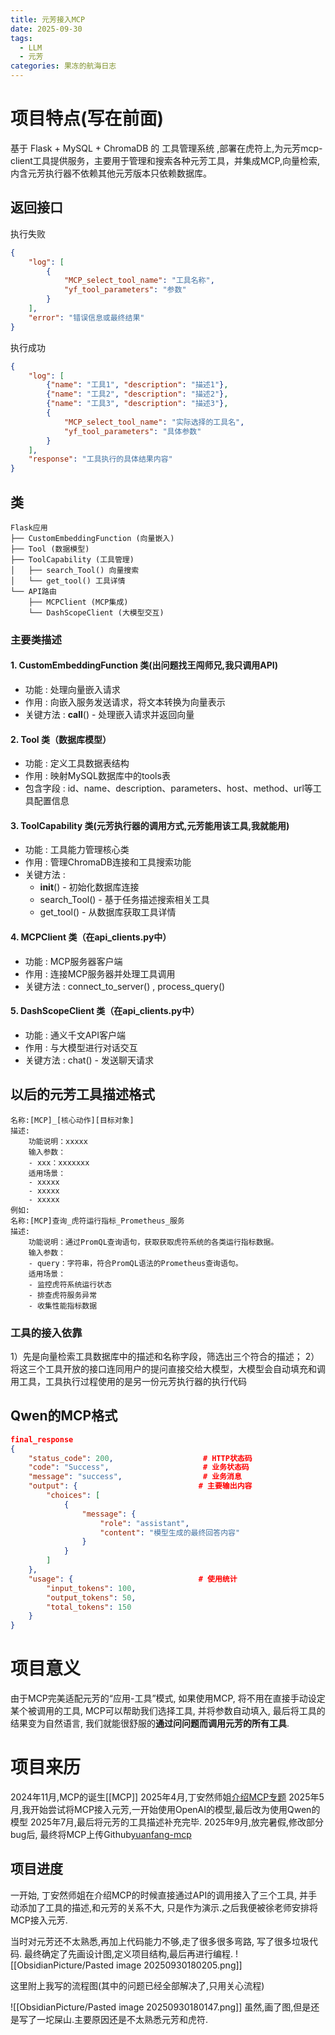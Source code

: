 ```yaml
---
title: 元芳接入MCP
date: 2025-09-30
tags:
  - LLM
  - 元芳
categories: 果冻的航海日志
---
```

# 项目特点(写在前面)
基于 Flask + MySQL + ChromaDB 的 工具管理系统 ,部署在虎符上,为元芳mcp-client工具提供服务，主要用于管理和搜索各种元芳工具，并集成MCP,向量检索,内含元芳执行器不依赖其他元芳版本只依赖数据库。
## 返回接口
执行失败
```JSON
{
    "log": [
        {
            "MCP_select_tool_name": "工具名称",
            "yf_tool_parameters": "参数"
        }
    ],
    "error": "错误信息或最终结果"
}
```
执行成功
```JSON
{
    "log": [
        {"name": "工具1", "description": "描述1"},
        {"name": "工具2", "description": "描述2"},
        {"name": "工具3", "description": "描述3"},
        {
	        "MCP_select_tool_name": "实际选择的工具名", 
	        "yf_tool_parameters": "具体参数"
	    }
    ],
    "response": "工具执行的具体结果内容"
}
```

## 类
```
Flask应用
├── CustomEmbeddingFunction (向量嵌入)
├── Tool (数据模型)
├── ToolCapability (工具管理)
│   ├── search_Tool() 向量搜索
│   └── get_tool() 工具详情
└── API路由
    ├── MCPClient (MCP集成)
    └── DashScopeClient (大模型交互)
```
### 主要类描述
#### 1. CustomEmbeddingFunction 类(出问题找王闯师兄,我只调用API)
- 功能 : 处理向量嵌入请求
- 作用 : 向嵌入服务发送请求，将文本转换为向量表示
- 关键方法 : __call__() - 处理嵌入请求并返回向量
#### 2. Tool 类（数据库模型）
- 功能 : 定义工具数据表结构
- 作用 : 映射MySQL数据库中的tools表
- 包含字段 : id、name、description、parameters、host、method、url等工具配置信息
#### 3. ToolCapability 类(元芳执行器的调用方式,元芳能用该工具,我就能用)
- 功能 : 工具能力管理核心类
- 作用 : 管理ChromaDB连接和工具搜索功能
- 关键方法 :
  - __init__() - 初始化数据库连接
  - search_Tool() - 基于任务描述搜索相关工具
  - get_tool() - 从数据库获取工具详情
#### 4. MCPClient 类（在api_clients.py中）
- 功能 : MCP服务器客户端
- 作用 : 连接MCP服务器并处理工具调用
- 关键方法 : connect_to_server() , process_query()
#### 5. DashScopeClient 类（在api_clients.py中）
- 功能 : 通义千文API客户端
- 作用 : 与大模型进行对话交互
- 关键方法 : chat() - 发送聊天请求

## 以后的元芳工具描述格式
```
名称:[MCP]_[核心动作][目标对象]
描述:
	功能说明：xxxxx
	输入参数：
	- xxx：xxxxxxx
	适用场景：
	- xxxxx
	- xxxxx
	- xxxxx
例如:
名称:[MCP]查询_虎符运行指标_Prometheus_服务
描述:
	功能说明：通过PromQL查询语句，获取获取虎符系统的各类运行指标数据。
	输入参数：
	- query：字符串，符合PromQL语法的Prometheus查询语句。
	适用场景：
	- 监控虎符系统运行状态
	- 排查虎符服务异常
	- 收集性能指标数据
```


### 工具的接入依靠
1）先是向量检索工具数据库中的描述和名称字段，筛选出三个符合的描述；
2）将这三个工具开放的接口连同用户的提问直接交给大模型，大模型会自动填充和调用工具，工具执行过程使用的是另一份元芳执行器的执行代码

## Qwen的MCP格式
```JSON
final_response
{
    "status_code": 200,                    # HTTP状态码
    "code": "Success",                     # 业务状态码
    "message": "success",                  # 业务消息
    "output": {                           # 主要输出内容
        "choices": [
            {
                "message": {
                    "role": "assistant",
                    "content": "模型生成的最终回答内容"
                }
            }
        ]
    },
    "usage": {                            # 使用统计
        "input_tokens": 100,
        "output_tokens": 50,
        "total_tokens": 150
    }
}

```

# 项目意义

由于MCP完美适配元芳的“应用-工具”模式, 如果使用MCP, 将不用在直接手动设定某个被调用的工具, MCP可以帮助我们选择工具, 并将参数自动填入, 最后将工具的结果变为自然语言, 我们就能很舒服的**通过问问题而调用元芳的所有工具**.

# 项目来历

2024年11月,MCP的诞生[[MCP]]
2025年4月,丁安然师姐[介绍MCP专题](https://www.bilibili.com/video/BV1Y1duYbEHo/?spm_id_from=333.1387.top_right_bar_window_custom_collection.content.click&vd_source=9465b0c882cf84738c83178da9a76207)
2025年5月,我开始尝试将MCP接入元芳,一开始使用OpenAI的模型,最后改为使用Qwen的模型
2025年7月,最后将元芳的工具描述补充完毕.
2025年9月,放完暑假,修改部分bug后, 最终将MCP上传Github[yuanfang-mcp](https://github.com/gaoguodong03/yuanfang-mcp)

## 项目进度

一开始, 丁安然师姐在介绍MCP的时候直接通过API的调用接入了三个工具, 并手动添加了工具的描述,和元芳的关系不大, 只是作为演示.之后我便被徐老师安排将MCP接入元芳.

当时对元芳还不太熟悉,再加上代码能力不够,走了很多很多弯路, 写了很多垃圾代码. 最终确定了先画设计图,定义项目结构,最后再进行编程.
![[ObsidianPicture/Pasted image 20250930180205.png]]

这里附上我写的流程图(其中的问题已经全部解决了,只用关心流程)

![[ObsidianPicture/Pasted image 20250930180147.png]]
虽然,画了图,但是还是写了一坨屎山.主要原因还是不太熟悉元芳和虎符.

